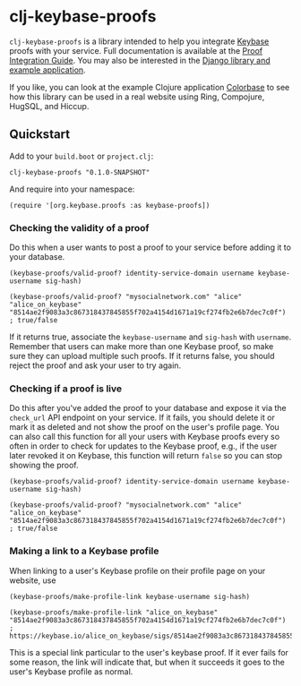 # clj-keybase-proofs

`clj-keybase-proofs` is a library intended to help you integrate
[Keybase](https://keybase.io) proofs with your service. Full documentation is
available at the [Proof Integration
Guide](https://keybase.io/docs/proof_integration_guide). You may also be interested
in the [Django library and example application](https://github.com/keybase/django-keybase-proofs).

If you like, you can look at the example Clojure application
[Colorbase](https://github.com/keybase/colorbase) to see how this library can
be used in a real website using Ring, Compojure, HugSQL, and Hiccup.

## Quickstart
Add to your `build.boot` or `project.clj`:

```
clj-keybase-proofs "0.1.0-SNAPSHOT"
```

And require into your namespace:

```
(require '[org.keybase.proofs :as keybase-proofs])
```

### Checking the validity of a proof
Do this when a user wants to post a proof to your service before adding it to
your database.

```
(keybase-proofs/valid-proof? identity-service-domain username keybase-username sig-hash)

(keybase-proofs/valid-proof? "mysocialnetwork.com" "alice" "alice_on_keybase" "8514ae2f9083a3c867318437845855f702a4154d1671a19cf274fb2e6b7dec7c0f")
; true/false
```
If it returns true, associate the `keybase-username` and `sig-hash` with
`username`. Remember that users can make more than one Keybase proof, so make
sure they can upload multiple such proofs. If it returns false, you should reject
the proof and ask your user to try again.

### Checking if a proof is live
Do this after you've added the proof to your database and expose it via the `check_url` API endpoint on your service. If it fails, you should delete it or mark it as deleted and not show the proof on the user's profile page. You can also call this function for all your users with Keybase proofs every so often in order to check for updates to the Keybase proof, e.g., if the user later revoked it on Keybase, this function will return `false` so you can stop showing the proof.

```
(keybase-proofs/valid-proof? identity-service-domain username keybase-username sig-hash)

(keybase-proofs/valid-proof? "mysocialnetwork.com" "alice" "alice_on_keybase" "8514ae2f9083a3c867318437845855f702a4154d1671a19cf274fb2e6b7dec7c0f")
; true/false
```

### Making a link to a Keybase profile
When linking to a user's Keybase profile on their profile page on your website, use
```
(keybase-proofs/make-profile-link keybase-username sig-hash)

(keybase-proofs/make-profile-link "alice_on_keybase" "8514ae2f9083a3c867318437845855f702a4154d1671a19cf274fb2e6b7dec7c0f")
; https://keybase.io/alice_on_keybase/sigs/8514ae2f9083a3c867318437845855f702a4154d1671a19cf274fb2e6b7dec7c0f
```

This is a special link particular to the user's keybase proof. If it ever fails for some reason, the link will indicate that, but when it succeeds it goes to the user's Keybase profile as normal.
